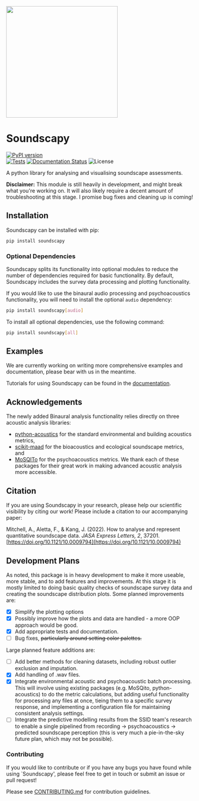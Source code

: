 <img src="https://raw.githubusercontent.com/MitchellAcoustics/Soundscapy/main/docs/img/LightLogo.png" width="300">

# Soundscapy

[![PyPI version](https://badge.fury.io/py/soundscapy.svg)](https://badge.fury.io/py/soundscapy)  
[![Tests](https://github.com/MitchellAcoustics/Soundscapy/actions/workflows/test.yml/badge.svg)](https://github.com/MitchellAcoustics/Soundscapy/actions/workflows/test.yml)
[![Documentation Status](https://readthedocs.org/projects/soundscapy/badge/?version=latest)](https://soundscapy.readthedocs.io/en/latest/?badge=latest)
![License](https://img.shields.io/github/license/MitchellAcoustics/Soundscapy)

A python library for analysing and visualising soundscape assessments.

**Disclaimer:** This module is still heavily in development, and might break what you're working on. It will also likely require a decent amount of troubleshooting at this stage. I promise bug fixes and cleaning up is coming!

## Installation

Soundscapy can be installed with pip:

```bash
pip install soundscapy
```

### Optional Dependencies

Soundscapy splits its functionality into optional modules to reduce the number of dependencies required for basic functionality. By default, Soundscapy includes the survey data processing and plotting functionality.

If you would like to use the binaural audio processing and psychoacoustics functionality, you will need to install the optional `audio` dependency:

```bash
pip install soundscapy[audio]
```

To install all optional dependencies, use the following command:

```bash
pip install soundscapy[all]
```



## Examples

We are currently working on writing more comprehensive examples and documentation, please bear with us in the meantime.

Tutorials for using Soundscapy can be found in the [documentation](https://soundscapy.readthedocs.io/en/latest/).

## Acknowledgements

The newly added Binaural analysis functionality relies directly on three acoustic analysis libraries:

* [python-acoustics](https://github.com/python-acoustics/python-acoustics) for the standard environmental and building acoustics metrics,
* [scikit-maad](https://github.com/scikit-maad/scikit-maad) for the bioacoustics and ecological soundscape metrics, and
* [MoSQITo](https://github.com/Eomys/MoSQITo) for the psychoacoustics metrics. We thank each of these packages for their great work in making advanced acoustic analysis more accessible.

## Citation

If you are using Soundscapy in your research, please help our scientific visibility by citing our work! Please include a citation to our accompanying paper:

Mitchell, A., Aletta, F., & Kang, J. (2022). How to analyse and represent quantitative soundscape data. *JASA Express Letters, 2*, 37201. [https://doi.org/10.1121/10.0009794](https://doi.org/10.1121/10.0009794)

<!---
Bibtex:
```
@Article{Mitchell2022How,
  author         = {Mitchell, Andrew and Aletta, Francesco and Kang, Jian},
  journal        = {JASA Express Letters},
  title          = {How to analyse and represent quantitative soundscape data},
  year           = {2022},
  number         = {3},
  pages          = {037201},
  volume         = {2},
  doi            = {10.1121/10.0009794},
  eprint         = {https://doi.org/10.1121/10.0009794},
}

```
--->

## Development Plans

As noted, this package is in heavy development to make it more useable, more stable, and to add features and improvements. At this stage it is mostly limited to doing basic quality checks of soundscape survey data and creating the soundscape distribution plots. Some planned improvements are:

* [x] Simplify the plotting options
* [x] Possibly improve how the plots and data are handled - a more OOP approach would be good.
* [x] Add appropriate tests and documentation.
* [ ] Bug fixes, ~~particularly around setting color palettes.~~

Large planned feature additions are:

* [ ] Add better methods for cleaning datasets, including robust outlier exclusion and imputation.
* [x] Add handling of .wav files.
* [x] Integrate environmental acoustic and psychoacoustic batch processing. This will involve using existing packages (e.g. MoSQito, python-acoustics) to do the metric calculations, but adding useful functionality for processing any files at once, tieing them to a specific survey response, and implementing a configuration file for maintaining consistent analysis settings.
* [ ] Integrate the predictive modelling results from the SSID team's research to enable a single pipelined from recording -> psychoacoustics -> predicted soundscape perception (this is very much a pie-in-the-sky future plan, which may not be possible).

### Contributing

If you would like to contribute or if you have any bugs you have found while using `Soundscapy', please feel free to get in touch or submit an issue or pull request!

Please see [CONTRIBUTING.md](CONTRIBUTING.md) for contribution guidelines.
